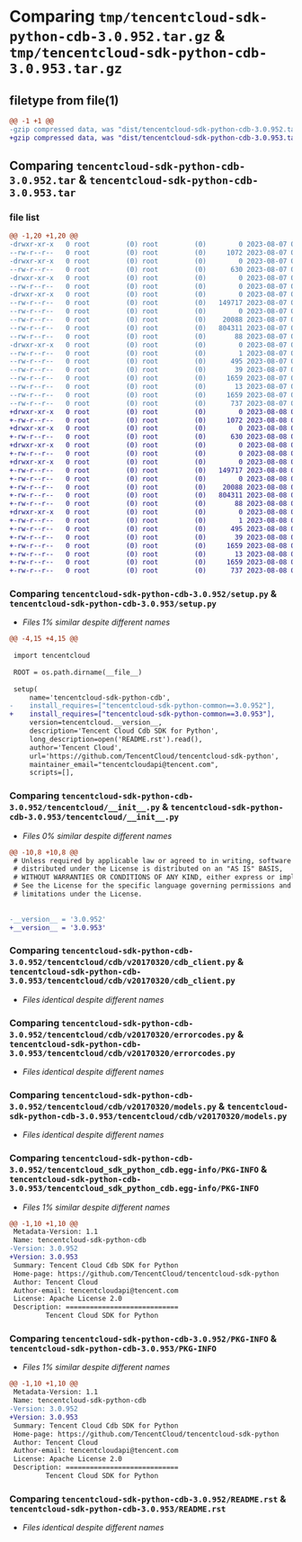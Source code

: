 # Comparing `tmp/tencentcloud-sdk-python-cdb-3.0.952.tar.gz` & `tmp/tencentcloud-sdk-python-cdb-3.0.953.tar.gz`

## filetype from file(1)

```diff
@@ -1 +1 @@
-gzip compressed data, was "dist/tencentcloud-sdk-python-cdb-3.0.952.tar", last modified: Mon Aug  7 08:48:15 2023, max compression
+gzip compressed data, was "dist/tencentcloud-sdk-python-cdb-3.0.953.tar", last modified: Tue Aug  8 00:20:10 2023, max compression
```

## Comparing `tencentcloud-sdk-python-cdb-3.0.952.tar` & `tencentcloud-sdk-python-cdb-3.0.953.tar`

### file list

```diff
@@ -1,20 +1,20 @@
-drwxr-xr-x   0 root         (0) root         (0)        0 2023-08-07 08:48:15.000000 tencentcloud-sdk-python-cdb-3.0.952/
--rw-r--r--   0 root         (0) root         (0)     1072 2023-08-07 08:48:15.000000 tencentcloud-sdk-python-cdb-3.0.952/setup.py
-drwxr-xr-x   0 root         (0) root         (0)        0 2023-08-07 08:48:15.000000 tencentcloud-sdk-python-cdb-3.0.952/tencentcloud/
--rw-r--r--   0 root         (0) root         (0)      630 2023-08-07 08:48:15.000000 tencentcloud-sdk-python-cdb-3.0.952/tencentcloud/__init__.py
-drwxr-xr-x   0 root         (0) root         (0)        0 2023-08-07 08:48:15.000000 tencentcloud-sdk-python-cdb-3.0.952/tencentcloud/cdb/
--rw-r--r--   0 root         (0) root         (0)        0 2023-08-07 08:48:15.000000 tencentcloud-sdk-python-cdb-3.0.952/tencentcloud/cdb/__init__.py
-drwxr-xr-x   0 root         (0) root         (0)        0 2023-08-07 08:48:15.000000 tencentcloud-sdk-python-cdb-3.0.952/tencentcloud/cdb/v20170320/
--rw-r--r--   0 root         (0) root         (0)   149717 2023-08-07 08:48:15.000000 tencentcloud-sdk-python-cdb-3.0.952/tencentcloud/cdb/v20170320/cdb_client.py
--rw-r--r--   0 root         (0) root         (0)        0 2023-08-07 08:48:15.000000 tencentcloud-sdk-python-cdb-3.0.952/tencentcloud/cdb/v20170320/__init__.py
--rw-r--r--   0 root         (0) root         (0)    20088 2023-08-07 08:48:15.000000 tencentcloud-sdk-python-cdb-3.0.952/tencentcloud/cdb/v20170320/errorcodes.py
--rw-r--r--   0 root         (0) root         (0)   804311 2023-08-07 08:48:15.000000 tencentcloud-sdk-python-cdb-3.0.952/tencentcloud/cdb/v20170320/models.py
--rw-r--r--   0 root         (0) root         (0)       88 2023-08-07 08:48:15.000000 tencentcloud-sdk-python-cdb-3.0.952/setup.cfg
-drwxr-xr-x   0 root         (0) root         (0)        0 2023-08-07 08:48:15.000000 tencentcloud-sdk-python-cdb-3.0.952/tencentcloud_sdk_python_cdb.egg-info/
--rw-r--r--   0 root         (0) root         (0)        1 2023-08-07 08:48:15.000000 tencentcloud-sdk-python-cdb-3.0.952/tencentcloud_sdk_python_cdb.egg-info/dependency_links.txt
--rw-r--r--   0 root         (0) root         (0)      495 2023-08-07 08:48:15.000000 tencentcloud-sdk-python-cdb-3.0.952/tencentcloud_sdk_python_cdb.egg-info/SOURCES.txt
--rw-r--r--   0 root         (0) root         (0)       39 2023-08-07 08:48:15.000000 tencentcloud-sdk-python-cdb-3.0.952/tencentcloud_sdk_python_cdb.egg-info/requires.txt
--rw-r--r--   0 root         (0) root         (0)     1659 2023-08-07 08:48:15.000000 tencentcloud-sdk-python-cdb-3.0.952/tencentcloud_sdk_python_cdb.egg-info/PKG-INFO
--rw-r--r--   0 root         (0) root         (0)       13 2023-08-07 08:48:15.000000 tencentcloud-sdk-python-cdb-3.0.952/tencentcloud_sdk_python_cdb.egg-info/top_level.txt
--rw-r--r--   0 root         (0) root         (0)     1659 2023-08-07 08:48:15.000000 tencentcloud-sdk-python-cdb-3.0.952/PKG-INFO
--rw-r--r--   0 root         (0) root         (0)      737 2023-08-07 08:48:15.000000 tencentcloud-sdk-python-cdb-3.0.952/README.rst
+drwxr-xr-x   0 root         (0) root         (0)        0 2023-08-08 00:20:10.000000 tencentcloud-sdk-python-cdb-3.0.953/
+-rw-r--r--   0 root         (0) root         (0)     1072 2023-08-08 00:20:10.000000 tencentcloud-sdk-python-cdb-3.0.953/setup.py
+drwxr-xr-x   0 root         (0) root         (0)        0 2023-08-08 00:20:10.000000 tencentcloud-sdk-python-cdb-3.0.953/tencentcloud/
+-rw-r--r--   0 root         (0) root         (0)      630 2023-08-08 00:20:10.000000 tencentcloud-sdk-python-cdb-3.0.953/tencentcloud/__init__.py
+drwxr-xr-x   0 root         (0) root         (0)        0 2023-08-08 00:20:10.000000 tencentcloud-sdk-python-cdb-3.0.953/tencentcloud/cdb/
+-rw-r--r--   0 root         (0) root         (0)        0 2023-08-08 00:20:10.000000 tencentcloud-sdk-python-cdb-3.0.953/tencentcloud/cdb/__init__.py
+drwxr-xr-x   0 root         (0) root         (0)        0 2023-08-08 00:20:10.000000 tencentcloud-sdk-python-cdb-3.0.953/tencentcloud/cdb/v20170320/
+-rw-r--r--   0 root         (0) root         (0)   149717 2023-08-08 00:20:10.000000 tencentcloud-sdk-python-cdb-3.0.953/tencentcloud/cdb/v20170320/cdb_client.py
+-rw-r--r--   0 root         (0) root         (0)        0 2023-08-08 00:20:10.000000 tencentcloud-sdk-python-cdb-3.0.953/tencentcloud/cdb/v20170320/__init__.py
+-rw-r--r--   0 root         (0) root         (0)    20088 2023-08-08 00:20:10.000000 tencentcloud-sdk-python-cdb-3.0.953/tencentcloud/cdb/v20170320/errorcodes.py
+-rw-r--r--   0 root         (0) root         (0)   804311 2023-08-08 00:20:10.000000 tencentcloud-sdk-python-cdb-3.0.953/tencentcloud/cdb/v20170320/models.py
+-rw-r--r--   0 root         (0) root         (0)       88 2023-08-08 00:20:10.000000 tencentcloud-sdk-python-cdb-3.0.953/setup.cfg
+drwxr-xr-x   0 root         (0) root         (0)        0 2023-08-08 00:20:10.000000 tencentcloud-sdk-python-cdb-3.0.953/tencentcloud_sdk_python_cdb.egg-info/
+-rw-r--r--   0 root         (0) root         (0)        1 2023-08-08 00:20:10.000000 tencentcloud-sdk-python-cdb-3.0.953/tencentcloud_sdk_python_cdb.egg-info/dependency_links.txt
+-rw-r--r--   0 root         (0) root         (0)      495 2023-08-08 00:20:10.000000 tencentcloud-sdk-python-cdb-3.0.953/tencentcloud_sdk_python_cdb.egg-info/SOURCES.txt
+-rw-r--r--   0 root         (0) root         (0)       39 2023-08-08 00:20:10.000000 tencentcloud-sdk-python-cdb-3.0.953/tencentcloud_sdk_python_cdb.egg-info/requires.txt
+-rw-r--r--   0 root         (0) root         (0)     1659 2023-08-08 00:20:10.000000 tencentcloud-sdk-python-cdb-3.0.953/tencentcloud_sdk_python_cdb.egg-info/PKG-INFO
+-rw-r--r--   0 root         (0) root         (0)       13 2023-08-08 00:20:10.000000 tencentcloud-sdk-python-cdb-3.0.953/tencentcloud_sdk_python_cdb.egg-info/top_level.txt
+-rw-r--r--   0 root         (0) root         (0)     1659 2023-08-08 00:20:10.000000 tencentcloud-sdk-python-cdb-3.0.953/PKG-INFO
+-rw-r--r--   0 root         (0) root         (0)      737 2023-08-08 00:20:10.000000 tencentcloud-sdk-python-cdb-3.0.953/README.rst
```

### Comparing `tencentcloud-sdk-python-cdb-3.0.952/setup.py` & `tencentcloud-sdk-python-cdb-3.0.953/setup.py`

 * *Files 1% similar despite different names*

```diff
@@ -4,15 +4,15 @@
 
 import tencentcloud
 
 ROOT = os.path.dirname(__file__)
 
 setup(
     name='tencentcloud-sdk-python-cdb',
-    install_requires=["tencentcloud-sdk-python-common==3.0.952"],
+    install_requires=["tencentcloud-sdk-python-common==3.0.953"],
     version=tencentcloud.__version__,
     description='Tencent Cloud Cdb SDK for Python',
     long_description=open('README.rst').read(),
     author='Tencent Cloud',
     url='https://github.com/TencentCloud/tencentcloud-sdk-python',
     maintainer_email="tencentcloudapi@tencent.com",
     scripts=[],
```

### Comparing `tencentcloud-sdk-python-cdb-3.0.952/tencentcloud/__init__.py` & `tencentcloud-sdk-python-cdb-3.0.953/tencentcloud/__init__.py`

 * *Files 0% similar despite different names*

```diff
@@ -10,8 +10,8 @@
 # Unless required by applicable law or agreed to in writing, software
 # distributed under the License is distributed on an "AS IS" BASIS,
 # WITHOUT WARRANTIES OR CONDITIONS OF ANY KIND, either express or implied.
 # See the License for the specific language governing permissions and
 # limitations under the License.
 
 
-__version__ = '3.0.952'
+__version__ = '3.0.953'
```

### Comparing `tencentcloud-sdk-python-cdb-3.0.952/tencentcloud/cdb/v20170320/cdb_client.py` & `tencentcloud-sdk-python-cdb-3.0.953/tencentcloud/cdb/v20170320/cdb_client.py`

 * *Files identical despite different names*

### Comparing `tencentcloud-sdk-python-cdb-3.0.952/tencentcloud/cdb/v20170320/errorcodes.py` & `tencentcloud-sdk-python-cdb-3.0.953/tencentcloud/cdb/v20170320/errorcodes.py`

 * *Files identical despite different names*

### Comparing `tencentcloud-sdk-python-cdb-3.0.952/tencentcloud/cdb/v20170320/models.py` & `tencentcloud-sdk-python-cdb-3.0.953/tencentcloud/cdb/v20170320/models.py`

 * *Files identical despite different names*

### Comparing `tencentcloud-sdk-python-cdb-3.0.952/tencentcloud_sdk_python_cdb.egg-info/PKG-INFO` & `tencentcloud-sdk-python-cdb-3.0.953/tencentcloud_sdk_python_cdb.egg-info/PKG-INFO`

 * *Files 1% similar despite different names*

```diff
@@ -1,10 +1,10 @@
 Metadata-Version: 1.1
 Name: tencentcloud-sdk-python-cdb
-Version: 3.0.952
+Version: 3.0.953
 Summary: Tencent Cloud Cdb SDK for Python
 Home-page: https://github.com/TencentCloud/tencentcloud-sdk-python
 Author: Tencent Cloud
 Author-email: tencentcloudapi@tencent.com
 License: Apache License 2.0
 Description: ============================
         Tencent Cloud SDK for Python
```

### Comparing `tencentcloud-sdk-python-cdb-3.0.952/PKG-INFO` & `tencentcloud-sdk-python-cdb-3.0.953/PKG-INFO`

 * *Files 1% similar despite different names*

```diff
@@ -1,10 +1,10 @@
 Metadata-Version: 1.1
 Name: tencentcloud-sdk-python-cdb
-Version: 3.0.952
+Version: 3.0.953
 Summary: Tencent Cloud Cdb SDK for Python
 Home-page: https://github.com/TencentCloud/tencentcloud-sdk-python
 Author: Tencent Cloud
 Author-email: tencentcloudapi@tencent.com
 License: Apache License 2.0
 Description: ============================
         Tencent Cloud SDK for Python
```

### Comparing `tencentcloud-sdk-python-cdb-3.0.952/README.rst` & `tencentcloud-sdk-python-cdb-3.0.953/README.rst`

 * *Files identical despite different names*

